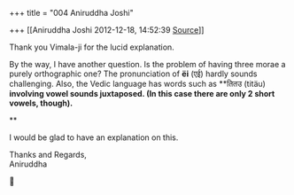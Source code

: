 +++
title = "004 Aniruddha Joshi"

+++
[[Aniruddha Joshi	2012-12-18, 14:52:39 [Source](https://groups.google.com/g/samskrita/c/wsNsz8rCdoc)]]



Thank you Vimala-ji for the lucid explanation.  
  
By the way, I have another question. Is the problem of having three morae a purely orthographic one? The pronunciation of **ëi** (एई) hardly sounds challenging. Also, the Vedic language has words such as **तितउ (titäu) **involving vowel sounds juxtaposed. (In this case there are only 2 short vowels, though).**  
  
**

I would be glad to have an explanation on this.  

  

Thanks and Regards,  
Aniruddha



